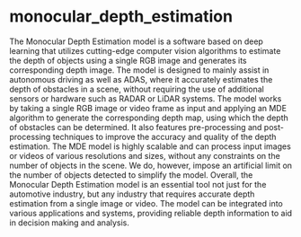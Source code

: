 # monocular_depth_estimation

The Monocular Depth Estimation model is a software based on deep learning that utilizes cutting-edge computer vision algorithms to estimate the depth of objects using a single RGB image and generates its corresponding depth image. The model is designed to mainly assist in autonomous driving as well as ADAS, where it accurately estimates the depth of obstacles in a scene, without requiring the use of additional sensors or hardware such as RADAR or LiDAR systems.
The model works by taking a single RGB image or video frame as input and applying an MDE algorithm to generate the corresponding depth map, using which the depth of obstacles can be determined. It also features pre-processing and post-processing techniques to improve the accuracy and quality of the depth estimation.
The MDE model is highly scalable and can process input images or videos of various resolutions and sizes, without any constraints on the number of objects in the scene. We do, however, impose an artificial limit on the number of objects detected to simplify the model.
Overall, the Monocular Depth Estimation model is an essential tool not just for the automotive industry, but any industry that requires accurate depth estimation from a single image or video. The model can be integrated into various applications and systems, providing reliable depth information to aid in decision making and analysis.

